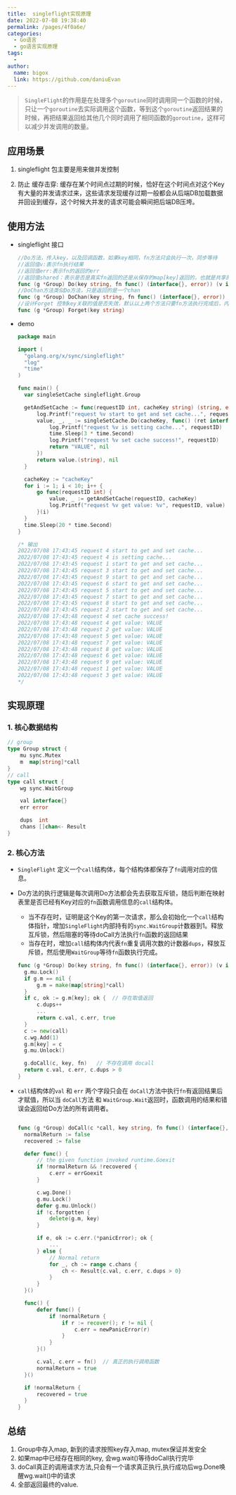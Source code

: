 ```yaml
---
title:  singleflight实现原理
date: 2022-07-08 19:38:40
permalink: /pages/4f0a6e/
categories:
  - Go语言
  - go语言实现原理
tags:
  - 
author: 
  name: bigox
  link: https://github.com/daniuEvan
---
```

> `SingleFlight`的作用是在处理多个`goroutine`同时调用同一个函数的时候，只让一个`goroutine`去实际调用这个函数，等到这个`goroutine`返回结果的时候，再把结果返回给其他几个同时调用了相同函数的`goroutine`，这样可以减少并发调用的数量。

## 应用场景

1. singleflight 包主要是用来做并发控制

2. 防止 缓存击穿: 缓存在某个时间点过期的时候，恰好在这个时间点对这个Key有大量的并发请求过来，这些请求发现缓存过期一般都会从后端DB加载数据并回设到缓存，这个时候大并发的请求可能会瞬间把后端DB压垮。

    

## 使用方法

- singleflight 接口

  ```go
  //Do方法，传入key，以及回调函数，如果key相同，fn方法只会执行一次，同步等待
  //返回值v:表示fn执行结果
  //返回值err:表示fn的返回的err
  //返回值shared：表示是否是真实fn返回的还是从保存的map[key]返回的，也就是共享的
  func (g *Group) Do(key string, fn func() (interface{}, error)) (v interface{}, err error, shared bool) {
  //DoChan方法类似Do方法，只是返回的是一个chan
  func (g *Group) DoChan(key string, fn func() (interface{}, error)) <-chan Result {
  //设计Forget 控制key关联的值是否失效，默认以上两个方法只要fn方法执行完成后，内部维护的fn的值也删除（即并发结束后就失效了）
  func (g *Group) Forget(key string) 
  ```

  

- demo

  ```go
  package main
  
  import (
  	"golang.org/x/sync/singleflight"
  	"log"
  	"time"
  )
  
  func main() {
  	var singleSetCache singleflight.Group
  
  	getAndSetCache := func(requestID int, cacheKey string) (string, error) {
  		log.Printf("request %v start to get and set cache...", requestID)
  		value, _, _ := singleSetCache.Do(cacheKey, func() (ret interface{}, err error) { //do 的入参key，可以直接使用缓存的key，这样同一个缓存，只有一个协程会去读DB
  			log.Printf("request %v is setting cache...", requestID)
  			time.Sleep(3 * time.Second)
  			log.Printf("request %v set cache success!", requestID)
  			return "VALUE", nil
  		})
  		return value.(string), nil
  	}
  
  	cacheKey := "cacheKey"
  	for i := 1; i < 10; i++ { 
  		go func(requestID int) {
  			value, _ := getAndSetCache(requestID, cacheKey)
  			log.Printf("request %v get value: %v", requestID, value)
  		}(i)
  	}
  	time.Sleep(20 * time.Second)
  }
  
  /* 输出
  2022/07/08 17:43:45 request 4 start to get and set cache...
  2022/07/08 17:43:45 request 4 is setting cache...
  2022/07/08 17:43:45 request 1 start to get and set cache...
  2022/07/08 17:43:45 request 3 start to get and set cache...
  2022/07/08 17:43:45 request 9 start to get and set cache...
  2022/07/08 17:43:45 request 6 start to get and set cache...
  2022/07/08 17:43:45 request 5 start to get and set cache...
  2022/07/08 17:43:45 request 7 start to get and set cache...
  2022/07/08 17:43:45 request 8 start to get and set cache...
  2022/07/08 17:43:45 request 2 start to get and set cache...
  2022/07/08 17:43:48 request 4 set cache success!
  2022/07/08 17:43:48 request 4 get value: VALUE
  2022/07/08 17:43:48 request 2 get value: VALUE
  2022/07/08 17:43:48 request 5 get value: VALUE
  2022/07/08 17:43:48 request 7 get value: VALUE
  2022/07/08 17:43:48 request 8 get value: VALUE
  2022/07/08 17:43:48 request 6 get value: VALUE
  2022/07/08 17:43:48 request 9 get value: VALUE
  2022/07/08 17:43:48 request 1 get value: VALUE
  2022/07/08 17:43:48 request 3 get value: VALUE
  */
  
  ```

  

## 实现原理

### 1. 核心数据结构

```go
// group
type Group struct {
    mu sync.Mutex
    m  map[string]*call
}
// call
type call struct {
    wg sync.WaitGroup

    val interface{}
    err error

    dups  int
    chans []chan<- Result
}
```

### 2. 核心方法

- `SingleFlight` 定义一个`call`结构体，每个结构体都保存了`fn`调用对应的信息。

- Do方法的执行逻辑是每次调用Do方法都会先去获取互斥锁，随后判断在映射表里是否已经有Key对应的`fn`函数调用信息的`call`结构体。

  - 当不存在时，证明是这个Key的第一次请求，那么会初始化一个`call`结构体指针，增加`SingleFlight`内部持有的`sync.WaitGroup`计数器到1。释放互斥锁，然后阻塞的等待doCall方法执行`fn`函数的返回结果
  - 当存在时，增加`call`结构体内代表`fn`重复调用次数的计数器`dups`，释放互斥锁，然后使用`WaitGroup`等待`fn`函数执行完成。

  ```go
  func (g *Group) Do(key string, fn func() (interface{}, error)) (v interface{}, err error, shared bool) {
  	g.mu.Lock()
  	if g.m == nil {
  		g.m = make(map[string]*call)
  	}
  	if c, ok := g.m[key]; ok {  // 存在取值返回
  		c.dups++
  		...
  		return c.val, c.err, true
  	}
  	c := new(call)
  	c.wg.Add(1)
  	g.m[key] = c
  	g.mu.Unlock()
  
  	g.doCall(c, key, fn)   // 不存在调用 docall
  	return c.val, c.err, c.dups > 0
  }
  ```

  

- `call`结构体的`val` 和 `err` 两个字段只会在 `doCall`方法中执行`fn`有返回结果后才赋值，所以当 `doCall`方法 和 `WaitGroup.Wait`返回时，函数调用的结果和错误会返回给Do方法的所有调用者。

  ```go
  
  func (g *Group) doCall(c *call, key string, fn func() (interface{}, error)) {
  	normalReturn := false
  	recovered := false
  
  	defer func() {
  		// the given function invoked runtime.Goexit
  		if !normalReturn && !recovered {
  			c.err = errGoexit
  		}
  
  		c.wg.Done()
  		g.mu.Lock()
  		defer g.mu.Unlock()
  		if !c.forgotten {
  			delete(g.m, key)
  		}
  
  		if e, ok := c.err.(*panicError); ok {
  			...
  		} else {
  			// Normal return
  			for _, ch := range c.chans {
  				ch <- Result{c.val, c.err, c.dups > 0}  
  			}
  		}
  	}()
  
  	func() {
  		defer func() {
  			if !normalReturn {
  				if r := recover(); r != nil {
  					c.err = newPanicError(r)
  				}
  			}
  		}()
  
  		c.val, c.err = fn()  // 真正的执行调用函数
  		normalReturn = true
  	}()
  
  	if !normalReturn {
  		recovered = true
  	}
  }
  
  ```

## 总结

1. Group中存入map, 新到的请求按照key存入map, mutex保证并发安全
2. 如果map中已经存在相同的key, 会wg.wait()等待doCall执行完毕
3. doCall真正的调用请求方法,只会有一个请求真正执行,执行成功后wg.Done唤醒wg.wait()中的请求
4. 全部返回最终的value.